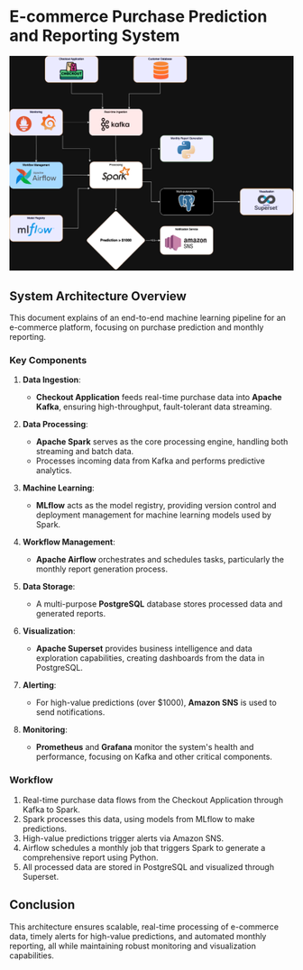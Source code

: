 # E-commerce Purchase Prediction and Reporting System

![Growth Team Analytics Architecture Diagram](growth_team_analytics_architecture_diagram.png)

## System Architecture Overview

This document explains of an end-to-end machine learning pipeline for an e-commerce platform, focusing on purchase prediction and monthly reporting.

### Key Components

1. **Data Ingestion**:
   - **Checkout Application** feeds real-time purchase data into **Apache Kafka**, ensuring high-throughput, fault-tolerant data streaming.

2. **Data Processing**:
   - **Apache Spark** serves as the core processing engine, handling both streaming and batch data.
   - Processes incoming data from Kafka and performs predictive analytics.

3. **Machine Learning**:
   - **MLflow** acts as the model registry, providing version control and deployment management for machine learning models used by Spark.

4. **Workflow Management**:
   - **Apache Airflow** orchestrates and schedules tasks, particularly the monthly report generation process.

5. **Data Storage**:
   - A multi-purpose **PostgreSQL** database stores processed data and generated reports.

6. **Visualization**:
   - **Apache Superset** provides business intelligence and data exploration capabilities, creating dashboards from the data in PostgreSQL.

7. **Alerting**:
   - For high-value predictions (over $1000), **Amazon SNS** is used to send notifications.

8. **Monitoring**:
   - **Prometheus** and **Grafana** monitor the system's health and performance, focusing on Kafka and other critical components.

### Workflow

1. Real-time purchase data flows from the Checkout Application through Kafka to Spark.
2. Spark processes this data, using models from MLflow to make predictions.
3. High-value predictions trigger alerts via Amazon SNS.
4. Airflow schedules a monthly job that triggers Spark to generate a comprehensive report using Python.
5. All processed data are stored in PostgreSQL and visualized through Superset.

## Conclusion

This architecture ensures scalable, real-time processing of e-commerce data, timely alerts for high-value predictions, and automated monthly reporting, all while maintaining robust monitoring and visualization capabilities.

